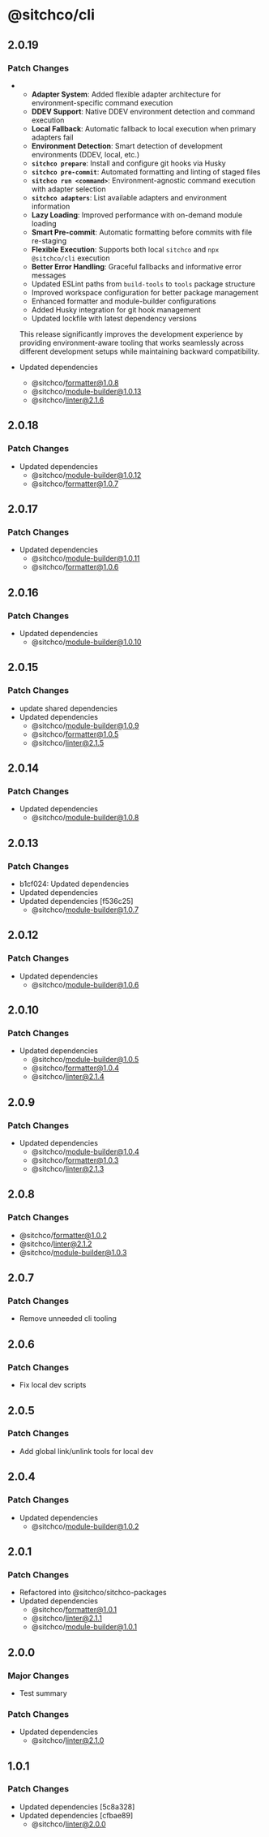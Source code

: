 # @sitchco/cli

## 2.0.19

### Patch Changes

-   - **Adapter System**: Added flexible adapter architecture for environment-specific command execution
    - **DDEV Support**: Native DDEV environment detection and command execution
    - **Local Fallback**: Automatic fallback to local execution when primary adapters fail
    - **Environment Detection**: Smart detection of development environments (DDEV, local, etc.)
    - **`sitchco prepare`**: Install and configure git hooks via Husky
    - **`sitchco pre-commit`**: Automated formatting and linting of staged files
    - **`sitchco run <command>`**: Environment-agnostic command execution with adapter selection
    - **`sitchco adapters`**: List available adapters and environment information
    - **Lazy Loading**: Improved performance with on-demand module loading
    - **Smart Pre-commit**: Automatic formatting before commits with file re-staging
    - **Flexible Execution**: Supports both local `sitchco` and `npx @sitchco/cli` execution
    - **Better Error Handling**: Graceful fallbacks and informative error messages
    - Updated ESLint paths from `build-tools` to `tools` package structure
    - Improved workspace configuration for better package management
    - Enhanced formatter and module-builder configurations
    - Added Husky integration for git hook management
    - Updated lockfile with latest dependency versions

    This release significantly improves the development experience by providing environment-aware tooling that works seamlessly across different development setups while maintaining backward compatibility.

- Updated dependencies
    - @sitchco/formatter@1.0.8
    - @sitchco/module-builder@1.0.13
    - @sitchco/linter@2.1.6

## 2.0.18

### Patch Changes

- Updated dependencies
    - @sitchco/module-builder@1.0.12
    - @sitchco/formatter@1.0.7

## 2.0.17

### Patch Changes

- Updated dependencies
    - @sitchco/module-builder@1.0.11
    - @sitchco/formatter@1.0.6

## 2.0.16

### Patch Changes

- Updated dependencies
    - @sitchco/module-builder@1.0.10

## 2.0.15

### Patch Changes

- update shared dependencies
- Updated dependencies
    - @sitchco/module-builder@1.0.9
    - @sitchco/formatter@1.0.5
    - @sitchco/linter@2.1.5

## 2.0.14

### Patch Changes

- Updated dependencies
    - @sitchco/module-builder@1.0.8

## 2.0.13

### Patch Changes

- b1cf024: Updated dependencies
- Updated dependencies
- Updated dependencies [f536c25]
    - @sitchco/module-builder@1.0.7

## 2.0.12

### Patch Changes

- Updated dependencies
    - @sitchco/module-builder@1.0.6

## 2.0.10

### Patch Changes

- Updated dependencies
    - @sitchco/module-builder@1.0.5
    - @sitchco/formatter@1.0.4
    - @sitchco/linter@2.1.4

## 2.0.9

### Patch Changes

- Updated dependencies
    - @sitchco/module-builder@1.0.4
    - @sitchco/formatter@1.0.3
    - @sitchco/linter@2.1.3

## 2.0.8

### Patch Changes

- @sitchco/formatter@1.0.2
- @sitchco/linter@2.1.2
- @sitchco/module-builder@1.0.3

## 2.0.7

### Patch Changes

- Remove unneeded cli tooling

## 2.0.6

### Patch Changes

- Fix local dev scripts

## 2.0.5

### Patch Changes

- Add global link/unlink tools for local dev

## 2.0.4

### Patch Changes

- Updated dependencies
    - @sitchco/module-builder@1.0.2

## 2.0.1

### Patch Changes

- Refactored into @sitchco/sitchco-packages
- Updated dependencies
    - @sitchco/formatter@1.0.1
    - @sitchco/linter@2.1.1
    - @sitchco/module-builder@1.0.1

## 2.0.0

### Major Changes

- Test summary

### Patch Changes

- Updated dependencies
    - @sitchco/linter@2.1.0

## 1.0.1

### Patch Changes

- Updated dependencies [5c8a328]
- Updated dependencies [cfbae89]
    - @sitchco/linter@2.0.0
